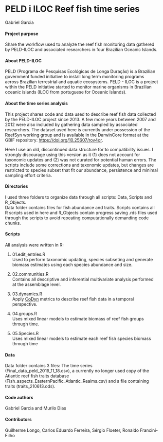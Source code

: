 # PELD i ILOC Reef fish time series
Gabriel Garcia

#### Project purpose

Share the workflow used to analyze the reef fish monitoring data
gathered by PELD-ILOC and associated researchers in four Brazilian
Oceanic Islands.

#### About PELD-ILOC

PELD (Programa de Pesquisas Ecológicas de Longa Duração) is a Brazilian
government funded initiative to install long term monitoring programs
across Brazilian terrestrial and aquatic ecosystems. PELD - ILOC is a
project within the PELD initiative started to monitor marine organisms
in Brazilian oceanic islands (ILOC from portuguese for Oceanic Islands).

#### About the time series analysis

This project shares code and data used to describe reef fish data
collected by the PELD-ILOC project since 2013. A few more years between
2007 and 2012 were also included by gathering data sampled by associated
researchers. The dataset used here is currently under possession of the
ReefSyn working group and is available in the DarwinCore format at the
GBIF repository: https://doi.org/10.25607/rov4or.

Here I use an old, discontinued data structure for to compatibility
issues. I strongly discourage using this version as it (1) does not
account for taxonomic updates and (2) was not curated for potential
human errors. The scripts include some corrections and taxonomic
updates, but changes are restricted to species subset that fit our
abundance, persistence and minimal sampling effort criteria.

#### Directories

I used three folders to organize data through all scripts: Data, Scripts
and R_Objects.  
Data folder contains files for fish abundance and traits. Scripts
contains all R scripts used in here and R_Objects contain progress
saving .rds files used through the scripts to avoid repeating
computationally demanding code chunks.

#### Scripts

All analysis were written in R:

1.  01.edit_entries.R  
    Used to perform taxonomic updating, species subseting and generate
    biomass estimates using each species abundance and size.

2.  02.communities.R  
    Contains all descriptive and inferential multivariate analysis
    performed at the assemblage level.

3.  03.dynamics.R  
    Apply [CoDyn](https://github.com/NCEAS/codyn) metrics to describe
    reef fish data in a temporal perspective.

4.  04.groups.R  
    Uses mixed linear models to estimate biomass of reef fish groups
    through time.

5.  05.Species.R  
    Uses mixed linear models to estimate each reef fish species biomass
    through time

#### Data

Data folder contains 3 files: The time series
(Final_data_peld_2019_11_18.csv), a currently no longer used copy of the
Atlantic reef fish traits database
(Fish_aspects_EasternPacific_Atlantic_Realms.csv) and a file containing
traits (traits_210613.ods).

#### Code authors

Gabriel Garcia and Murilo Dias

#### Contributors

Guilherme Longo, Carlos Eduardo Ferreira, Sérgio Floeter, Ronaldo
Francini-Filho
